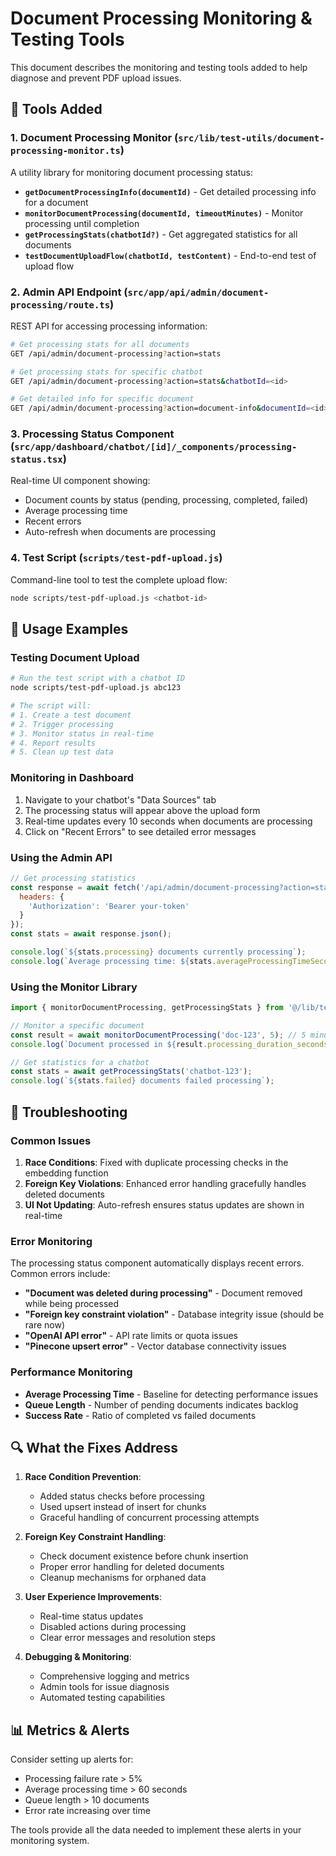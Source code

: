# Document Processing Monitoring & Testing Tools

This document describes the monitoring and testing tools added to help diagnose and prevent PDF upload issues.

## 🔧 Tools Added

### 1. **Document Processing Monitor** (`src/lib/test-utils/document-processing-monitor.ts`)

A utility library for monitoring document processing status:

- **`getDocumentProcessingInfo(documentId)`** - Get detailed processing info for a document
- **`monitorDocumentProcessing(documentId, timeoutMinutes)`** - Monitor processing until completion
- **`getProcessingStats(chatbotId?)`** - Get aggregated statistics for all documents
- **`testDocumentUploadFlow(chatbotId, testContent)`** - End-to-end test of upload flow

### 2. **Admin API Endpoint** (`src/app/api/admin/document-processing/route.ts`)

REST API for accessing processing information:

```bash
# Get processing stats for all documents
GET /api/admin/document-processing?action=stats

# Get processing stats for specific chatbot
GET /api/admin/document-processing?action=stats&chatbotId=<id>

# Get detailed info for specific document
GET /api/admin/document-processing?action=document-info&documentId=<id>
```

### 3. **Processing Status Component** (`src/app/dashboard/chatbot/[id]/_components/processing-status.tsx`)

Real-time UI component showing:
- Document counts by status (pending, processing, completed, failed)
- Average processing time
- Recent errors
- Auto-refresh when documents are processing

### 4. **Test Script** (`scripts/test-pdf-upload.js`)

Command-line tool to test the complete upload flow:

```bash
node scripts/test-pdf-upload.js <chatbot-id>
```

## 🚀 Usage Examples

### Testing Document Upload

```bash
# Run the test script with a chatbot ID
node scripts/test-pdf-upload.js abc123

# The script will:
# 1. Create a test document
# 2. Trigger processing
# 3. Monitor status in real-time
# 4. Report results
# 5. Clean up test data
```

### Monitoring in Dashboard

1. Navigate to your chatbot's "Data Sources" tab
2. The processing status will appear above the upload form
3. Real-time updates every 10 seconds when documents are processing
4. Click on "Recent Errors" to see detailed error messages

### Using the Admin API

```javascript
// Get processing statistics
const response = await fetch('/api/admin/document-processing?action=stats&chatbotId=abc123', {
  headers: {
    'Authorization': 'Bearer your-token'
  }
});
const stats = await response.json();

console.log(`${stats.processing} documents currently processing`);
console.log(`Average processing time: ${stats.averageProcessingTimeSeconds}s`);
```

### Using the Monitor Library

```typescript
import { monitorDocumentProcessing, getProcessingStats } from '@/lib/test-utils/document-processing-monitor';

// Monitor a specific document
const result = await monitorDocumentProcessing('doc-123', 5); // 5 minute timeout
console.log(`Document processed in ${result.processing_duration_seconds}s`);

// Get statistics for a chatbot
const stats = await getProcessingStats('chatbot-123');
console.log(`${stats.failed} documents failed processing`);
```

## 🐛 Troubleshooting

### Common Issues

1. **Race Conditions**: Fixed with duplicate processing checks in the embedding function
2. **Foreign Key Violations**: Enhanced error handling gracefully handles deleted documents
3. **UI Not Updating**: Auto-refresh ensures status updates are shown in real-time

### Error Monitoring

The processing status component automatically displays recent errors. Common errors include:

- **"Document was deleted during processing"** - Document removed while being processed
- **"Foreign key constraint violation"** - Database integrity issue (should be rare now)
- **"OpenAI API error"** - API rate limits or quota issues
- **"Pinecone upsert error"** - Vector database connectivity issues

### Performance Monitoring

- **Average Processing Time** - Baseline for detecting performance issues
- **Queue Length** - Number of pending documents indicates backlog
- **Success Rate** - Ratio of completed vs failed documents

## 🔍 What the Fixes Address

1. **Race Condition Prevention**:
   - Added status checks before processing
   - Used upsert instead of insert for chunks
   - Graceful handling of concurrent processing attempts

2. **Foreign Key Constraint Handling**:
   - Check document existence before chunk insertion
   - Proper error handling for deleted documents
   - Cleanup mechanisms for orphaned data

3. **User Experience Improvements**:
   - Real-time status updates
   - Disabled actions during processing
   - Clear error messages and resolution steps

4. **Debugging & Monitoring**:
   - Comprehensive logging and metrics
   - Admin tools for issue diagnosis
   - Automated testing capabilities

## 📊 Metrics & Alerts

Consider setting up alerts for:
- Processing failure rate > 5%
- Average processing time > 60 seconds
- Queue length > 10 documents
- Error rate increasing over time

The tools provide all the data needed to implement these alerts in your monitoring system. 